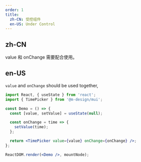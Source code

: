 ```yaml
---
order: 1
title:
  zh-CN: 受控组件
  en-US: Under Control
---
```


## zh-CN

value 和 onChange 需要配合使用。

## en-US

`value` and `onChange` should be used together,

```jsx
import React, { useState } from 'react';
import { TimePicker } from '@m-design/mui';

const Demo = () => {
  const [value, setValue] = useState(null);

  const onChange = time => {
    setValue(time);
  };

  return <TimePicker value={value} onChange={onChange} />;
};

ReactDOM.render(<Demo />, mountNode);
```
